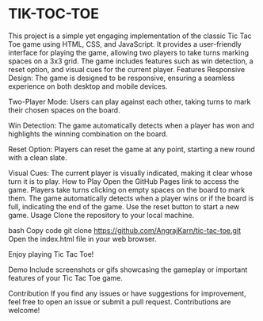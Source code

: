 # TIK-TOC-TOE
This project is a simple yet engaging implementation of the classic Tic Tac Toe game using HTML, CSS, and JavaScript. It provides a user-friendly interface for playing the game, allowing two players to take turns marking spaces on a 3x3 grid. The game includes features such as win detection, a reset option, and visual cues for the current player.
Features
Responsive Design: The game is designed to be responsive, ensuring a seamless experience on both desktop and mobile devices.

Two-Player Mode: Users can play against each other, taking turns to mark their chosen spaces on the board.

Win Detection: The game automatically detects when a player has won and highlights the winning combination on the board.

Reset Option: Players can reset the game at any point, starting a new round with a clean slate.

Visual Cues: The current player is visually indicated, making it clear whose turn it is to play.
How to Play
Open the GitHub Pages link to access the game.
Players take turns clicking on empty spaces on the board to mark them.
The game automatically detects when a player wins or if the board is full, indicating the end of the game.
Use the reset button to start a new game. 
Usage
Clone the repository to your local machine.

bash
Copy code
git clone https://github.com/AngrajKarn/tic-tac-toe.git
Open the index.html file in your web browser.

Enjoy playing Tic Tac Toe!

Demo
Include screenshots or gifs showcasing the gameplay or important features of your Tic Tac Toe game.

Contribution
If you find any issues or have suggestions for improvement, feel free to open an issue or submit a pull request. Contributions are welcome!
